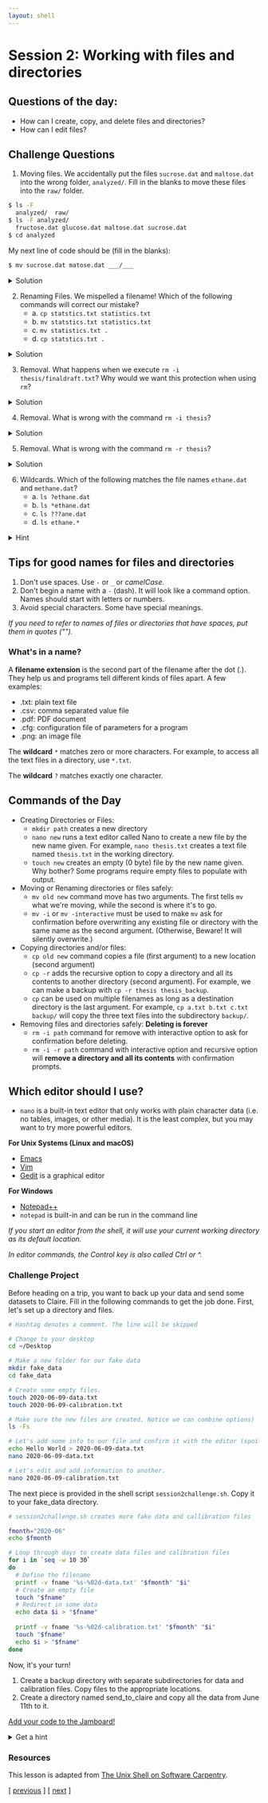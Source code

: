 ```yaml
---
layout: shell
---
```


# Session 2: Working with files and directories

## Questions of the day:
- How can I create, copy, and delete files and directories?
- How can I edit files?


## Challenge Questions
1. Moving files.  We accidentally put the files `sucrose.dat` and `maltose.dat` into the wrong folder, `analyzed/`.  Fill in the blanks to move these files into the `raw/` folder.
```bash
$ ls -F
  analyzed/  raw/
$ ls -F analyzed/
  fructose.dat glucose.dat maltose.dat sucrose.dat
$ cd analyzed
```
My next line of code should be (fill in the blanks):
```bash
$ mv sucrose.dat matose.dat ___/___
```
<details>
  <summary>Solution</summary>
  Think about ../raw
  Recall that .. refers to the parent directory (i.e. one above the current directory).
</details>

2. Renaming Files. We mispelled a filename!  Which of the following commands will correct our mistake?
    - a. `cp statstics.txt statistics.txt`
    - b. `mv statstics.txt statistics.txt`
    - c. `mv statistics.txt . `
    - d. `cp statstics.txt .`

<details>
  <summary>Solution</summary>
  <p>(a.) Will copy the file, so we will end up with the mispelled and correct version.
  (b.) Will move (i.e. rename) the incorrect file name to a correct filename.
    (c.) and (d.) will not work. Remember . is the current directory.</p>
</details>

3. Removal. What happens when we execute `rm -i thesis/finaldraft.txt`? Why would we want this protection when using `rm`?
<details>
  <summary>Solution</summary>
  The program will confirm that we want to delete the thesis final draft file.  Remember, deletion is forever!  There is no trash can or recycle bin.
</details>

4. Removal. What is wrong with the command `rm -i thesis`?
<details>
  <summary>Solution</summary>
  The remove command will not act on a directory unless the recursive option (-r)is given. 
</details>

5. Removal. What is wrong with the command `rm -r thesis`?
<details>
  <summary>Solution</summary>
  This remove command will delete the directory thesis and all its contents, but we forgot to check for confirmation with the interaction option (-i).  Remember, deletion is permanent!
</details>

6. Wildcards.  Which of the following matches the file names `ethane.dat` and `methane.dat`?
   - a. `ls ?ethane.dat`
   - b. `ls *ethane.dat`
   - c. `ls ???ane.dat`
   - d. `ls ethane.*`
<details>
  <summary>Hint</summary>
  Remember ? wildcard matches to exactly one character.  * wildcard can match to zero to many characters.
</details>

 

## Tips for good names for files and directories
1. Don't use spaces.  Use `-` or `_` or _camelCase_.
1. Don't begin a name with a `-` (dash).  It will look like a command option.  Names should start with letters or numbers.
1. Avoid special characters.  Some have special meanings.

_If you need to refer to names of files or directories that have spaces, put them in quotes ("")._


### What's in a name?
A **filename extension** is the second part of the filename after the dot (.).  They help us and programs tell different kinds of files apart.  A few examples:
 - .txt: plain text file
 - .csv: comma separated value file
 - .pdf: PDF document
 - .cfg: configuration file of parameters for a program
 - .png: an image file

The **wildcard** `*` matches zero or more characters.  For example, to access all the text files in a directory, use `*.txt`.

The **wildcard** `?` matches exactly one character. 

## Commands of the Day
- Creating Directories or Files:
  - `mkdir path` creates a new directory
  - `nano new` runs a text editor called Nano to create a new file by the new name given.  For example, `nano thesis.txt` creates a text file named `thesis.txt` in the working directory. 
  - `touch new` creates an empty (0 byte) file by the new name given. Why bother? Some programs require empty files to populate with output.
- Moving or Renaming directories or files safely:
  - `mv old new` command move has two arguments.  The first tells `mv` what we're moving, while the second is where it's to go.
  - `mv -i` or `mv -interactive` must be used to make `mv` ask for confirmation before overwriting any existing file or directory with the same name as the second argument. (Otherwise, Beware! It will silently overwrite.)
- Copying directories and/or files:  
  - `cp old new` command copies a file (first argument) to a new location (second argument)
  - `cp -r` adds the recursive option to copy a directory and all its contents to another directory (second argument).  For example, we can make a backup with `cp -r thesis thesis_backup`.
  - `cp` can be used on multiple filenames as long as a destination directory is the last argument. For example, `cp a.txt b.txt c.txt backup/` will copy the three text files into the subdirectory `backup/`.
- Removing files and directories safely: **Deleting is forever**
  - `rm -i path` command for remove with interactive option to ask for confirmation before deleting.
  - `rm -i -r path` command with interactive option and recursive option will **remove a directory and all its contents** with confirmation prompts.    
  

  
## Which editor should I use?
- `nano` is a built-in text editor that only works with plain character data (i.e. no tables, images, or other media).  It is the least complex, but you may want to try more powerful editors.

**For Unix Systems (Linux and macOS)** 
- [Emacs](http://www.gnu.org/software/emacs)
- [Vim](http://vim.org/)
- [Gedit](http://projects.gnome.org/gedit/) is a graphical editor

**For Windows**
- [Notepad++](http://notepad-plus-plus.org/)
- `notepad` is built-in and can be run in the command line

_If you start an editor from the shell, it will use your current working directory as its default location._

_In editor commands, the Control key is also called Ctrl or ^._



### Challenge Project
Before heading on a trip, you want to back up your data and send some datasets to Claire.  Fill in the following commands to get the job done.  First, let's set up a directory and files.
```bash 
# Hashtag denotes a comment. The line will be skipped

# Change to your desktop 
cd ~/Desktop

# Make a new folder for our fake data
mkdir fake_data
cd fake_data

# Create some empty files.
touch 2020-06-09-data.txt
touch 2020-06-09-calibration.txt

# Make sure the new files are created. Notice we can combine options)
ls -Fs

# Let's add some info to our file and confirm it with the editor (spoiler alert - redirects!)
echo Hello World > 2020-06-09-data.txt
nano 2020-06-09-data.txt

# Let's edit and add information to another.
nano 2020-06-09-calibration.txt
```
The next piece is provided in the shell script `session2challenge.sh`.
Copy it to your fake_data directory.

```bash
# session2challenge.sh creates more fake data and callibration files

fmonth="2020-06"
echo $fmonth

# Loop through days to create data files and calibration files
for i in `seq -w 10 30`
do
  # Define the filename
  printf -v fname '%s-%02d-data.txt' "$fmonth" "$i"
  # Create an empty file
  touch "$fname"
  # Redirect in some data
  echo data $i > "$fname"
  
  printf -v fname '%s-%02d-calibration.txt' "$fmonth" "$i"
  touch "$fname"
  echo $i > "$fname"
done
```

Now, it's your turn!
1.  Create a backup directory with separate subdirectories for data and calibration files. Copy files to the appropriate locations.
1.  Create a directory named send_to_claire and copy all the data from June 11th to it. 

[Add your code to the Jamboard!](https://jamboard.google.com/d/1d7hZeDHuvs4EnHiJFMrxhNPJDzQ_clPnqjzd_iBsAZ8/edit?usp=sharing)

<details>
  <summary>Get a hint</summary>
  
  #### Create a backup directory with subdirectories for data and calibration files
  - Hint: You will use `mkdir`
  ```bash
  mkdir ___
  mkdir ___/___
  mkdir ___/___
  ```
  
  #### Copy data files to `backup/data`. (Use a similiar approach for calibration files.)
  - Hint:  Use the copy command `cp` with wildcards
  ```
  cp *-data.txt backup/___
  ```
  
  #### Copy June 11th files to `send_to_claire/`. 
  - Hint:  Use the copy command `cp` with wildcards!
  ```bash
  cp *-11-*.txt send_to_claire/
  ```
</details>

### Resources
This lesson is adapted from [The Unix Shell on Software Carpentry](http://swcarpentry.github.io/shell-novice/).


<span class="lesson">
    [ <a href="/shell/shell-1"> previous</a> ]
    [ <a href="/shell/shell-3"> next</a> ]    
</span>

